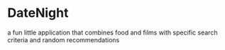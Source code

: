 # DateNight
a fun little application that combines food and films with specific search criteria and random recommendations
